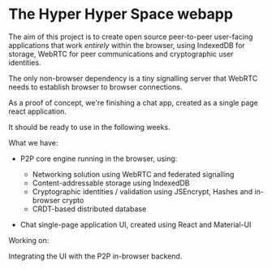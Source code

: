 The Hyper Hyper Space webapp
============================

The aim of this project is to create open source peer-to-peer user-facing applications that work *entirely* within the browser, using IndexedDB for storage, WebRTC for peer communications and cryptographic user identities.

The only non-browser dependency is a tiny signalling server that WebRTC needs to establish browser to browser connections.

As a proof of concept, we're finishing a chat app, created as a single page react application.

It should be ready to use in the following weeks.

What we have:

* P2P core engine running in the browser, using:
  * Networking solution using WebRTC and federated signalling
  * Content-addressable storage using IndexedDB
  * Cryptographic identities / validation using JSEncrypt, Hashes and in-browser crypto
  * CRDT-based distributed database
 
* Chat single-page application UI, created using React and Material-UI

Working on:

Integrating the UI with the P2P in-browser backend.
